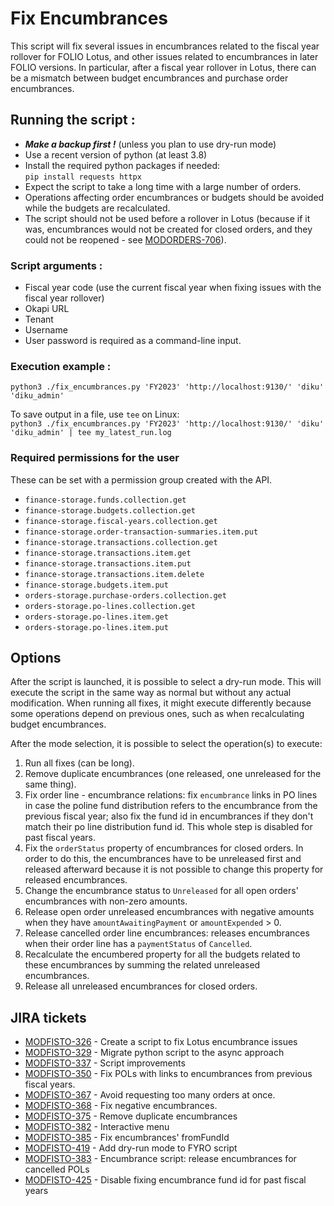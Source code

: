 # Fix Encumbrances

This script will fix several issues in encumbrances related to the fiscal year rollover for FOLIO Lotus, and other issues related to encumbrances in later FOLIO versions.
In particular, after a fiscal year rollover in Lotus, there can be a mismatch between budget encumbrances and purchase order encumbrances.

## Running the script :

- ***Make a backup first !*** (unless you plan to use dry-run mode)
- Use a recent version of python (at least 3.8)
- Install the required python packages if needed:\
  `pip install requests httpx`
- Expect the script to take a long time with a large number of orders.
- Operations affecting order encumbrances or budgets should be avoided while the budgets are recalculated.
- The script should not be used before a rollover in Lotus (because if it was, encumbrances would not be created for closed orders, and they could not be reopened - see [MODORDERS-706](https://issues.folio.org/browse/MODORDERS-706)).

### Script arguments :

- Fiscal year code (use the current fiscal year when fixing issues with the fiscal year rollover)
- Okapi URL
- Tenant
- Username
- User password is required as a command-line input.

### Execution example :
`python3 ./fix_encumbrances.py 'FY2023' 'http://localhost:9130/' 'diku' 'diku_admin'`

To save output in a file, use `tee` on Linux:\
`python3 ./fix_encumbrances.py 'FY2023' 'http://localhost:9130/' 'diku' 'diku_admin' | tee my_latest_run.log`

### Required permissions for the user
These can be set with a permission group created with the API.

- `finance-storage.funds.collection.get`
- `finance-storage.budgets.collection.get`
- `finance-storage.fiscal-years.collection.get`
- `finance-storage.order-transaction-summaries.item.put`
- `finance-storage.transactions.collection.get`
- `finance-storage.transactions.item.get`
- `finance-storage.transactions.item.put`
- `finance-storage.transactions.item.delete`
- `finance-storage.budgets.item.put`
- `orders-storage.purchase-orders.collection.get`
- `orders-storage.po-lines.collection.get`
- `orders-storage.po-lines.item.get`
- `orders-storage.po-lines.item.put`

## Options
After the script is launched, it is possible to select a dry-run mode. This will execute the script in the same way as normal but without any actual modification. When running all fixes, it might execute differently because some operations depend on previous ones, such as when recalculating budget encumbrances.

After the mode selection, it is possible to select the operation(s) to execute:

1. Run all fixes (can be long).
2. Remove duplicate encumbrances (one released, one unreleased for the same thing).
3. Fix order line - encumbrance relations: fix `encumbrance` links in PO lines in case the poline fund distribution refers to the encumbrance from the previous fiscal year; also fix the fund id in encumbrances if they don't match their po line distribution fund id. This whole step is disabled for past fiscal years.
4. Fix the `orderStatus` property of encumbrances for closed orders. In order to do this, the encumbrances have to be unreleased first and released afterward because it is not possible to change this property for released encumbrances.
5. Change the encumbrance status to `Unreleased` for all open orders' encumbrances with non-zero amounts.
6. Release open order unreleased encumbrances with negative amounts when they have `amountAwaitingPayment` or `amountExpended` > 0.
7. Release cancelled order line encumbrances: releases encumbrances when their order line has a `paymentStatus` of `Cancelled`.
8. Recalculate the encumbered property for all the budgets related to these encumbrances by summing the related unreleased encumbrances.
9. Release all unreleased encumbrances for closed orders.

## JIRA tickets
- [MODFISTO-326](https://issues.folio.org/browse/MODFISTO-326) - Create a script to fix Lotus encumbrance issues
- [MODFISTO-329](https://issues.folio.org/browse/MODFISTO-329) - Migrate python script to the async approach
- [MODFISTO-337](https://issues.folio.org/browse/MODFISTO-337) - Script improvements
- [MODFISTO-350](https://issues.folio.org/browse/MODFISTO-350) - Fix POLs with links to encumbrances from previous fiscal years.
- [MODFISTO-367](https://issues.folio.org/browse/MODFISTO-367) - Avoid requesting too many orders at once.
- [MODFISTO-368](https://issues.folio.org/browse/MODFISTO-368) - Fix negative encumbrances.
- [MODFISTO-375](https://issues.folio.org/browse/MODFISTO-375) - Remove duplicate encumbrances
- [MODFISTO-382](https://issues.folio.org/browse/MODFISTO-382) - Interactive menu
- [MODFISTO-385](https://issues.folio.org/browse/MODFISTO-385) - Fix encumbrances' fromFundId
- [MODFISTO-419](https://issues.folio.org/browse/MODFISTO-419) - Add dry-run mode to FYRO script
- [MODFISTO-383](https://issues.folio.org/browse/MODFISTO-383) - Encumbrance script: release encumbrances for cancelled POLs
- [MODFISTO-425](https://issues.folio.org/browse/MODFISTO-425) - Disable fixing encumbrance fund id for past fiscal years
